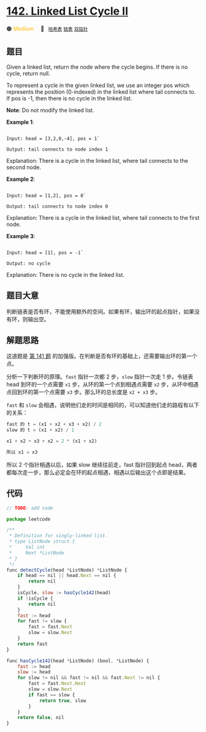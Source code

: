 # [142. Linked List Cycle II](https://leetcode.com/problems/linked-list-cycle-ii/)

🟠 <font color=#ffb800>Medium</font>&emsp; 🔖&ensp; [`哈希表`](../solution/hash-table.md) [`链表`](../solution/linked-list.md) [`双指针`](../solution/two-pointers.md)

## 题目

Given a linked list, return the node where the cycle begins. If there is no cycle, return null.

To represent a cycle in the given linked list, we use an integer pos which represents the position (0-indexed) in the linked list where tail connects to. If pos is -1, then there is no cycle in the linked list.

**Note**: Do not modify the linked list.

**Example 1**:

```

Input: head = [3,2,0,-4], pos = 1`

Output: tail connects to node index 1

```

Explanation: There is a cycle in the linked list, where tail connects to the second node.

**Example 2**:

```

Input: head = [1,2], pos = 0`

Output: tail connects to node index 0

```

Explanation: There is a cycle in the linked list, where tail connects to the first node.

**Example 3**:

```

Input: head = [1], pos = -1`

Output: no cycle

```

Explanation: There is no cycle in the linked list.

## 题目大意

判断链表是否有环，不能使用额外的空间。如果有环，输出环的起点指针，如果没有环，则输出空。

## 解题思路

这道题是 [第 141 题](./0141.md) 的加强版。在判断是否有环的基础上，还需要输出环的第一个点。

分析一下判断环的原理。`fast` 指针一次都 2 步，`slow` 指针一次走 1 步。令链表 head 到环的一个点需要 `x1` 步，从环的第一个点到相遇点需要 `x2` 步，从环中相遇点回到环的第一个点需要 `x3` 步。那么环的总长度是 `x2 + x3` 步。

`fast` 和 `slow` 会相遇，说明他们走的时间是相同的，可以知道他们走的路程有以下的关系：

```js
fast 的 t = (x1 + x2 + x3 + x2) / 2
slow 的 t = (x1 + x2) / 1

x1 + x2 + x3 + x2 = 2 * (x1 + x2)

所以 x1 = x3
```

所以 2 个指针相遇以后，如果 slow 继续往前走，fast 指针回到起点 head，两者都每次走一步，那么必定会在环的起点相遇，相遇以后输出这个点即是结果。

## 代码

```javascript
// TODO: add code

package leetcode

/**
 * Definition for singly-linked list.
 * type ListNode struct {
 *     Val int
 *     Next *ListNode
 * }
 */
func detectCycle(head *ListNode) *ListNode {
	if head == nil || head.Next == nil {
		return nil
	}
	isCycle, slow := hasCycle142(head)
	if !isCycle {
		return nil
	}
	fast := head
	for fast != slow {
		fast = fast.Next
		slow = slow.Next
	}
	return fast
}

func hasCycle142(head *ListNode) (bool, *ListNode) {
	fast := head
	slow := head
	for slow != nil && fast != nil && fast.Next != nil {
		fast = fast.Next.Next
		slow = slow.Next
		if fast == slow {
			return true, slow
		}
	}
	return false, nil
}

```
